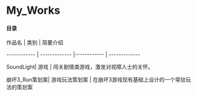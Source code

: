 # My_Works

#### 目录

作品名 | 类别 | 简要介绍

------------ | ------------- |------------ | -------------  

SoundLight|  游戏  |  闯关剧情类游戏，激发对视障人士的关怀。 

崩坏3_Run策划案| 游戏玩法策划案  | 在崩坏3游戏现有基础上设计的一个常驻玩法的策划案

